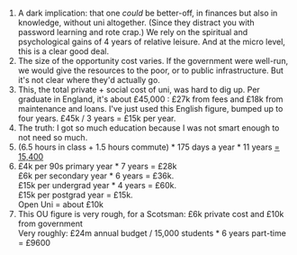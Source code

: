 <div class="footnotes">

<ol>
    <!-- 1 -->
    <li class="footnote" id="fn:1">
    	A dark implication: that one <i>could</i> be better-off, in finances but also in knowledge, without uni altogether. (Since they distract you with password learning and rote crap.) We rely on the spiritual and psychological gains of 4 years of relative leisure. And at the micro level, this is a clear good deal.
	</li>
	<!--  -->
	<li class="footnote" id="fn:2">
		The size of the opportunity cost varies. If the government were well-run, we would give the resources to the poor, or to public infrastructure. But it's not clear where they'd actually go.
	</li>
	<!--  -->
	<li class="footnote" id="fn:3">
		This, the total private + social cost of uni, was hard to dig up. Per graduate in England, it's about £45,000 : £27k from fees and £18k from maintenance and loans. I've just used this English figure, bumped up to four years. £45k / 3 years = £15k per year.
	</li>
	<!--  -->
	<li class="footnote" id="fn:4">
		The truth: I got so much education because I was not smart enough to not need so much.
	</li>
	<!--  -->
	<li class="footnote" id="fn:5">
		(6.5 hours in class + 1.5 hours commute) * 175 days a year * 11 years <a href="{{goog}}">= 15,400</a>
	</li>
	<!--  -->
	<li class="footnote" id="fn:6">
		£4k per 90s primary year * 7 years = £28k<br>
		£6k per secondary year * 6 years = £36k.<br>
		£15k per undergrad year * 4 years = £60k.<br>
		£15k per postgrad year = £15k.<br> 
		Open Uni = about £10k 
	</li>
	<!--  -->
	<li class="footnote" id="fn:7">
		This OU figure is very rough, for a Scotsman: £6k private cost and £10k from government<br>
		Very roughly: £24m annual budget / 15,000 students * 6 years part-time = £9600
	</li>
</ol>

</div>